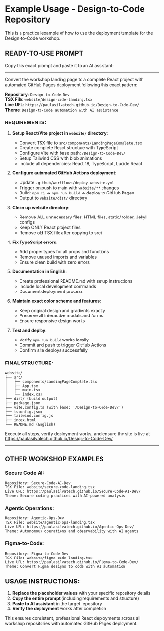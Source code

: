# Example Usage - Design-to-Code Repository

This is a practical example of how to use the deployment template for the Design-to-Code workshop.

## READY-TO-USE PROMPT

Copy this exact prompt and paste it to an AI assistant:

---

Convert the workshop landing page to a complete React project with automated GitHub Pages deployment following this exact pattern:

**Repository**: `Design-to-Code-Dev`  
**TSX File**: `website/design-code-landing.tsx`  
**Live URL**: `https://paulasilvatech.github.io/Design-to-Code-Dev/`  
**Theme**: `Design-to-Code automation with AI assistance`  

### REQUIREMENTS:

1. **Setup React/Vite project in `website/` directory**:
   - Convert TSX file to `src/components/LandingPageComplete.tsx`
   - Create complete React structure with TypeScript
   - Configure Vite with base path: `/Design-to-Code-Dev/`
   - Setup Tailwind CSS with blob animations
   - Include all dependencies: React 18, TypeScript, Lucide React

2. **Configure automated GitHub Actions deployment**:
   - Update `.github/workflows/deploy-website.yml` 
   - Trigger on push to main with `website/**` changes
   - Build: `npm ci` → `npm run build` → deploy to GitHub Pages
   - Output to `website/dist/` directory

3. **Clean up website directory**:
   - Remove ALL unnecessary files: HTML files, static/ folder, Jekyll configs
   - Keep ONLY React project files
   - Remove old TSX file after copying to src/

4. **Fix TypeScript errors**:
   - Add proper types for all props and functions
   - Remove unused imports and variables
   - Ensure clean build with zero errors

5. **Documentation in English**:
   - Create professional README.md with setup instructions
   - Include local development commands
   - Document deployment process

6. **Maintain exact color scheme and features**:
   - Keep original design and gradients exactly
   - Preserve all interactive modals and forms
   - Ensure responsive design works

7. **Test and deploy**:
   - Verify `npm run build` works locally
   - Commit and push to trigger GitHub Actions
   - Confirm site deploys successfully

### FINAL STRUCTURE:
```
website/
├── src/
│   ├── components/LandingPageComplete.tsx
│   ├── App.tsx
│   ├── main.tsx
│   └── index.css
├── dist/ (build output)
├── package.json
├── vite.config.ts (with base: '/Design-to-Code-Dev/')
├── tsconfig.json
├── tailwind.config.js
├── index.html
└── README.md (English)
```

Execute all steps, verify deployment works, and ensure the site is live at https://paulasilvatech.github.io/Design-to-Code-Dev/

---

## OTHER WORKSHOP EXAMPLES

### Secure Code AI:
```
Repository: Secure-Code-AI-Dev
TSX File: website/secure-code-landing.tsx
Live URL: https://paulasilvatech.github.io/Secure-Code-AI-Dev/
Theme: Secure coding practices with AI-powered analysis
```

### Agentic Operations:
```
Repository: Agentic-Ops-Dev  
TSX File: website/agentic-ops-landing.tsx
Live URL: https://paulasilvatech.github.io/Agentic-Ops-Dev/
Theme: Autonomous operations and observability with AI agents
```

### Figma-to-Code:
```
Repository: Figma-to-Code-Dev
TSX File: website/figma-code-landing.tsx  
Live URL: https://paulasilvatech.github.io/Figma-to-Code-Dev/
Theme: Convert Figma designs to code with AI automation
```

## USAGE INSTRUCTIONS:

1. **Replace the placeholder values** with your specific repository details
2. **Copy the entire prompt** (including requirements and structure)
3. **Paste to AI assistant** in the target repository
4. **Verify the deployment** works after completion

This ensures consistent, professional React deployments across all workshop repositories with automated GitHub Pages deployment. 